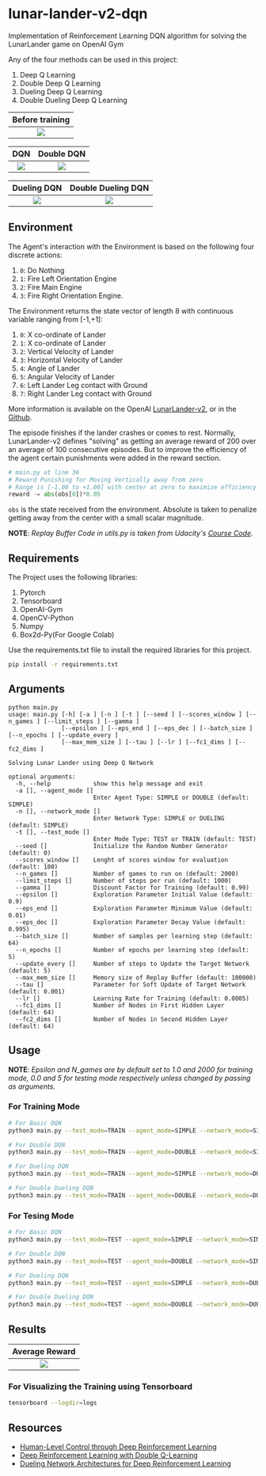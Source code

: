 # lunar-lander-v2-dqn
Implementation of Reinforcement Learning DQN algorithm for solving the LunarLander game on OpenAI Gym

Any of the four methods can be used in this project:
1. Deep Q Learning
2. Double Deep Q Learning
3. Dueling Deep Q Learning
4. Double Dueling Deep Q Learning

|Before training            |
|:-------------------------:|
|![](assets/before-training.gif)| 

|DQN                         |Double DQN                  |
|:--------------------------:|:--------------------------:|
|![](assets/dqn.gif)         |![](assets/double-dqn.gif)  | 

|Dueling DQN                 |Double Dueling DQN          |
|:--------------------------:|:--------------------------:|
|![](assets/dueling-dqn.gif) |![](assets/dueling-ddqn.gif)| 


## Environment

The Agent's interaction with the Environment is based on the following four discrete actions:
1. `0`: Do Nothing
2. `1`: Fire Left Orientation Engine
3. `2`: Fire Main Engine
4. `3`: Fire Right Orientation Engine.

The Environment returns the state vector of length 8 with continuous variable ranging from [-1,+1]: 
1. `0`: X co-ordinate of Lander 
2. `1`: X co-ordinate of Lander
3. `2`: Vertical Velocity of Lander
4. `3`: Horizontal Velocity of Lander
5. `4`: Angle of Lander
6. `5`: Angular Velocity of Lander
7. `6`: Left Lander Leg contact with Ground
8. `7`: Right Lander Leg contact with Ground

More information is available on the OpenAI [LunarLander-v2](https://gym.openai.com/envs/LunarLander-v2/), or in the [Github](https://github.com/openai/gym/blob/master/gym/envs/box2d/lunar_lander.py).

The episode finishes if the lander crashes or comes to rest. 
Normally, LunarLander-v2 defines "solving" as getting an average reward of 200 over an average of 100 consecutive episodes. But to improve the efficiency of the agent certain punishments were added in the reward section.

```python
# main.py at line 36
# Reward Punishing for Moving Vertically away from zero
# Range is [-1.00 to +1.00] with center at zero to maximize efficiency
reward -= abs(obs[0])*0.05
```
`obs` is the state received from the environment. Absolute is taken to penalize getting away from the center with a small scalar magnitude.

**NOTE**: *Replay Buffer Code in utils.py is taken from Udacity's [Course Code](https://github.com/udacity/deep-reinforcement-learning/blob/master/dqn/solution/dqn_agent.py).*

## Requirements

The Project uses the following libraries:
1. Pytorch
2. Tensorboard
3. OpenAI-Gym
4. OpenCV-Python
5. Numpy
6. Box2d-Py(For Google Colab)

Use the requirements.txt file to install the required libraries for this project.

```bash
pip install -r requirements.txt
```

## Arguments
```
python main.py
usage: main.py [-h] [-a ] [-n ] [-t ] [--seed ] [--scores_window ] [--n_games ] [--limit_steps ] [--gamma ]
               [--epsilon ] [--eps_end ] [--eps_dec ] [--batch_size ] [--n_epochs ] [--update_every ]
               [--max_mem_size ] [--tau ] [--lr ] [--fc1_dims ] [--fc2_dims ]

Solving Lunar Lander using Deep Q Network

optional arguments:
  -h, --help            show this help message and exit
  -a [], --agent_mode []
                        Enter Agent Type: SIMPLE or DOUBLE (default: SIMPLE)
  -n [], --network_mode []
                        Enter Network Type: SIMPLE or DUELING (default: SIMPLE)
  -t [], --test_mode []
                        Enter Mode Type: TEST or TRAIN (default: TEST)
  --seed []             Initialize the Random Number Generator (default: 0)
  --scores_window []    Lenght of scores window for evaluation (default: 100)
  --n_games []          Number of games to run on (default: 2000)
  --limit_steps []      Number of steps per run (default: 1000)
  --gamma []            Discount Factor for Training (default: 0.99)
  --epsilon []          Exploration Parameter Initial Value (default: 0.9)
  --eps_end []          Exploration Parameter Minimum Value (default: 0.01)
  --eps_dec []          Exploration Parameter Decay Value (default: 0.995)
  --batch_size []       Number of samples per learning step (default: 64)
  --n_epochs []         Number of epochs per learning step (default: 5)
  --update_every []     Number of steps to Update the Target Network (default: 5)
  --max_mem_size []     Memory size of Replay Buffer (default: 100000)
  --tau []              Parameter for Soft Update of Target Network (default: 0.001)
  --lr []               Learning Rate for Training (default: 0.0005)
  --fc1_dims []         Number of Nodes in First Hidden Layer (default: 64)
  --fc2_dims []         Number of Nodes in Second Hidden Layer (default: 64)
```

## Usage
**NOTE**: *Epsilon and N_games are by default set to 1.0 and 2000 for training mode, 0.0 and 5 for testing mode respectively unless changed by passing as arguments.*
### For Training Mode
```bash
# For Basic DQN
python3 main.py --test_mode=TRAIN --agent_mode=SIMPLE --network_mode=SIMPLE

# For Double DQN
python3 main.py --test_mode=TRAIN --agent_mode=DOUBLE --network_mode=SIMPLE

# For Dueling DQN
python3 main.py --test_mode=TRAIN --agent_mode=SIMPLE --network_mode=DUELING

# For Double Dueling DQN
python3 main.py --test_mode=TRAIN --agent_mode=DOUBLE --network_mode=DUELING
```
### For Tesing Mode
```bash
# For Basic DQN
python3 main.py --test_mode=TEST --agent_mode=SIMPLE --network_mode=SIMPLE

# For Double DQN
python3 main.py --test_mode=TEST --agent_mode=DOUBLE --network_mode=SIMPLE

# For Dueling DQN
python3 main.py --test_mode=TEST --agent_mode=SIMPLE --network_mode=DUELING

# For Double Dueling DQN
python3 main.py --test_mode=TEST --agent_mode=DOUBLE --network_mode=DUELING
```

## Results

|Average Reward             |
|:-------------------------:|
|![](assets/results.png)    | 

### For Visualizing the Training using Tensorboard
```bash
tensorboard --logdir=logs
```

## Resources

- [Human-Level Control through Deep Reinforcement Learning](https://storage.googleapis.com/deepmind-media/dqn/DQNNaturePaper.pdf)
- [Deep Reinforcement Learning with Double Q-Learning](https://arxiv.org/abs/1509.06461)
- [Dueling Network Architectures for Deep Reinforcement Learning](https://arxiv.org/abs/1511.06581)
